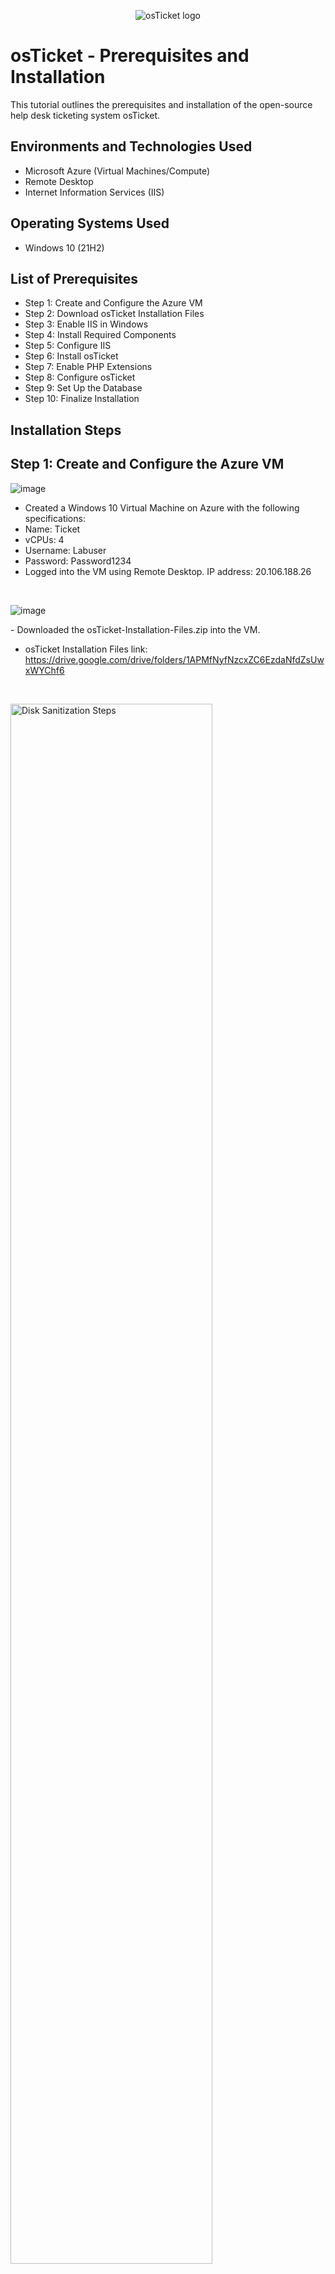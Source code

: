 <p align="center">
<img src="https://i.imgur.com/Clzj7Xs.png" alt="osTicket logo"/>
</p>

<h1>osTicket - Prerequisites and Installation</h1>
This tutorial outlines the prerequisites and installation of the open-source help desk ticketing system osTicket.<br />

<h2>Environments and Technologies Used</h2>

- Microsoft Azure (Virtual Machines/Compute)
- Remote Desktop
- Internet Information Services (IIS)

<h2>Operating Systems Used </h2>

- Windows 10</b> (21H2)

<h2>List of Prerequisites</h2>

- Step 1: Create and Configure the Azure VM
- Step 2: Download osTicket Installation Files
- Step 3: Enable IIS in Windows
- Step 4: Install Required Components
- Step 5: Configure IIS
- Step 6: Install osTicket
- Step 7: Enable PHP Extensions
- Step 8: Configure osTicket
- Step 9: Set Up the Database
- Step 10: Finalize Installation
<h2>Installation Steps</h2>

<p>
  
  ## Step 1: Create and Configure the Azure VM
  
![image](https://github.com/user-attachments/assets/c33e733e-903c-4ce8-bc5c-f012f1209d7f)

</p>
<p>
  
- Created a Windows 10 Virtual Machine on Azure with the following specifications:
- Name: Ticket
- vCPUs: 4
- Username: Labuser
- Password: Password1234
- Logged into the VM using Remote Desktop. IP address: 20.106.188.26
</p>
<br />

<p>

  
![image](https://github.com/user-attachments/assets/c8652e6f-0351-471e-a05b-d6a0bc6e5fc3)

</p>
<p>
- Downloaded the osTicket-Installation-Files.zip into the VM.
  
- osTicket Installation Files link: https://drive.google.com/drive/folders/1APMfNyfNzcxZC6EzdaNfdZsUwxWYChf6
  
</p>
<br />

<p>
<img src="https://i.imgur.com/DJmEXEB.png" height="80%" width="80%" alt="Disk Sanitization Steps"/>
</p>
<p>
Lorem ipsum dolor sit amet, consectetur adipiscing elit, sed do eiusmod tempor incididunt ut labore et dolore magna aliqua. Ut enim ad minim veniam, quis nostrud exercitation ullamco laboris nisi ut aliquip ex ea commodo consequat. Duis aute irure dolor in reprehenderit in voluptate velit esse cillum dolore eu fugiat nulla pariatur.
</p>
<br />

## Credits
This Project is based on the template by Josh madakor. Ive customized it to suit my needs while retaining the structure and inspiration from the original work.
https://github.com/joshmadakorcc/post-install-config
